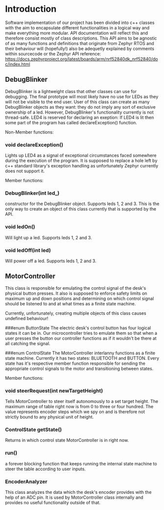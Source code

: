 # Introduction

Software implementation of our project has been divided into c++ classes with the aim to encapsulate different functionalities in a logical way
and make everything more modular. API documentation will reflect this and therefore consist mostly of class descriptions.
This API aims to be agnostic of as many functions and definitions that originate from Zephyr RTOS and their behaviour will (hopefully!) also be adequetly explained by comments within sourcecode or the Zephyr API reference: https://docs.zephyrproject.org/latest/boards/arm/nrf52840dk_nrf52840/doc/index.html

## DebugBlinker
DebugBlinker is a lightweight class that other classes can use for debugging. The final prototype will most likely have no use for LEDs as they will not be visible to the end user. User of this class can create as many DebugBlinker objects as they want: they do not imply any sort of exclusive ownership of a led. However, DebugBlinker's functionality currently is not thread-safe. LED4 is reserved for declaring an exeption: If LED4 is lit then some part of the program has called declareException() function.

Non-Member functions:

### void declareException()

Lights up LED4 as a signal of exceptional circumstances faced somewhere during the execution of the program. It is supposed to replace a hole left by c++ standard library's exception handling as unfortunately Zephyr currently does not support it.


Member functions:

### DebugBlinker(int led_)

constructor for the DebugBlinker object. Supports leds 1, 2 and 3.
This is the only way to create an object of this class currently that is supported by the API.

### void ledOn()

Will light up a led. Supports leds 1, 2 and 3.

### void ledOff(int led)

Will power off a led. Supports leds 1, 2 and 3.

## MotorController

This class is responsible for emulating the control signal of the desk's physical button presses. It also is supposed to enforce safety limits on maximum up and down positions and determining on which control signal should be listened to and at what times as a finite state machine. 

Currently, unfortunately, creating multiple objects of this class causes undefined behaviour!

###enum ButtonState
The electric desk's control button has four logical states it can be in. Our microcontroller tries to emulate them so that when a user presses the button
our controller functions as if it wouldn't be there at all catching the signal.

###enum ControlState
The MotorController interlanny functions as a finite state machine. Currently it has two states: BLUETOOTH and BUTTON. Every state has it's respective member
function responsible for sending the appropriate control signals to the motor and transitioning between states.

Member functions:

### void steerRequest(int newTargetHeight)

Tells MotorController to steer itself autonomously to a set target height. The maximum range of table right now is from 0 to three or four hundred.
The value represents encoder steps which we spy on and is therefore not strictly bound to any physical unit of height.

### ControlState getState()

Returns in which control state MotorController is in right now.

### run()

a forever blocking function that keeps running the internal state machine to steer the table according to user inputs.

### EncoderAnalyzer

This class analyzes the data which the desk's encoder provides with the help of an ADC pin. It is used by MotorController class internally and provides no useful
functionality outside of that.

